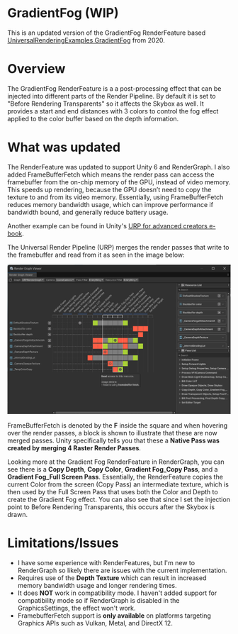 # GradientFog (WIP)
This is an updated version of the GradientFog RenderFeature based [UniversalRenderingExamples GradientFog](https://github.com/Unity-Technologies/UniversalRenderingExamples/wiki/Gradient-Fog) from 2020.

# Overview
The GradientFog RenderFeature is a a post-processing effect that can be injected into different parts of the Render Pipeline. By default it is set to "Before Rendering Transparents" so it affects the Skybox as well. It provides a start and end distances with 3 colors to control the fog effect applied to the color buffer based on the depth information.

# What was updated
The RenderFeature was updated to support Unity 6 and RenderGraph. I also added FrameBufferFetch which means the render pass can access the framebuffer from the on-chip memory of the GPU, instead of video memory. This speeds up rendering, because the GPU doesn’t need to copy the texture to and from its video memory. Essentially, using FrameBufferFetch reduces memory bandwidth usage, which can improve performance if bandwidth bound, and generally reduce battery usage.

Another example can be found in Unity's [URP for advanced creators e-book](https://unity.com/resources/introduction-to-urp-advanced-creators-unity-6).

The Universal Render Pipeline (URP) merges the render passes that write to the framebuffer and read from it as seen in the image below:

![rendergraph-framebufferfetch](img/rendergraph-framebufferfetch.png)

FrameBufferFetch is denoted by the **F** inside the square and when hovering over the render passes, a block is shown to illustrate that these are now merged passes. Unity specifically tells you that these a **Native Pass was created by merging 4 Raster Render Passes**.

Looking more at the Gradient Fog RenderFeature in RenderGraph, you can see there is a **Copy Depth**, **Copy Color**, **Gradient Fog_Copy Pass**, and a **Gradient Fog_Full Screen Pass**. Essentially, the RenderFeature copies the current Color from the screen (Copy Pass) an intermediate texture, which is then used by the Full Screen Pass that uses both the Color and Depth to create the Gradient Fog effect. You can also see that since I set the injection point to Before Rendering Transparents, this occurs after the Skybox is drawn.

# Limitations/Issues
- I have some experience with RenderFeatures, but I'm new to RenderGraph so likely there are issues with the current implementation.
- Requires use of the **Depth Texture** which can result in increased memory bandwidth usage and longer rendering times.
- It does **NOT** work in compatibility mode. I haven't added support for compatibility mode so if RenderGraph is disabled in the GraphicsSettings, the effect won't work.
- FramebufferFetch support is **only available** on platforms targeting Graphics APIs such as Vulkan, Metal, and DirectX 12.
